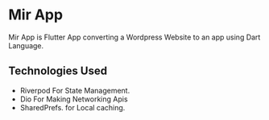 # Mir App

Mir App is Flutter App converting a Wordpress Website to an app using Dart Language.

## Technologies Used

- Riverpod For State Management.
- Dio For Making Networking Apis 
- SharedPrefs. for Local caching.


